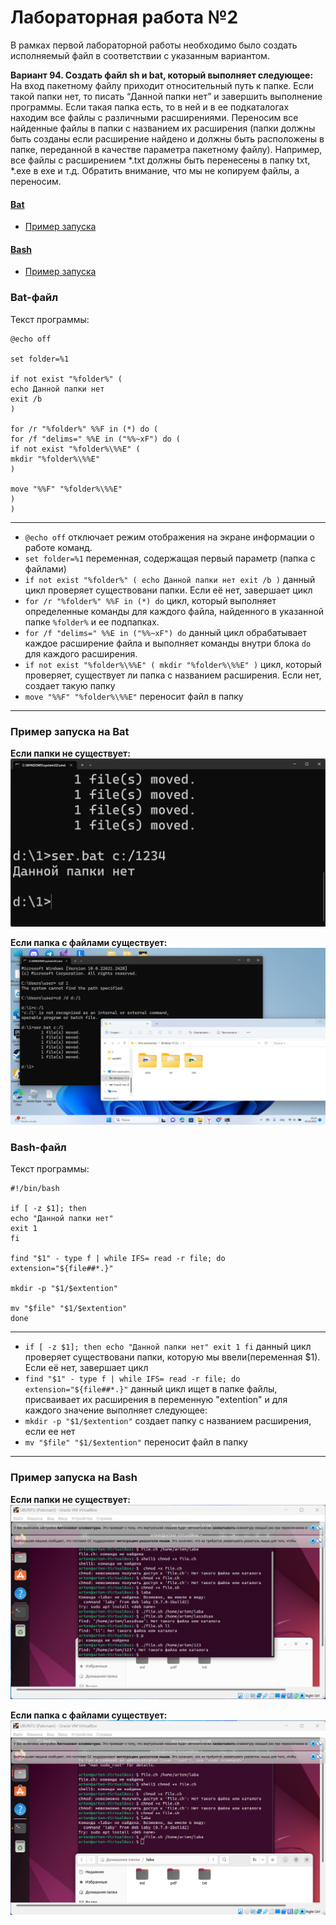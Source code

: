 # Лабораторная работа №2

В рамках первой лабораторной работы необходимо было создать исполняемый файл в соответствии с указанным вариантом.

**Вариант 94. Создать файл sh и bat, который выполняет следующее:**   
На вход пакетному файлу приходит относительный путь к папке. Если такой папки нет, то писать “Данной папки нет” и завершить выполнение программы. Если такая папка есть, то в ней и в ее подкаталогах находим все файлы с различными расширениями. Переносим все найденные файлы в папки с названием их расширения (папки должны быть созданы если расширение найдено и должны быть расположены в папке, переданной в качестве параметра пакетному файлу). Например, все файлы с расширением *.txt должны быть перенесены в папку txt, *.exe в exe и т.д. Обратить внимание, что мы не копируем файлы, а переносим.

#### [Bat](#bat)
   - [Пример запуска](#batzap)
#### [Bash](#bash)    
   - [Пример запуска](#bashzap)
  
<a id ="bat"></a>
### Bat-файл
Текст программы:
```
@echo off

set folder=%1

if not exist "%folder%" (
echo Данной папки нет
exit /b
)

for /r "%folder%" %%F in (*) do (
for /f "delims=" %%E in ("%%~xF") do (
if not exist "%folder%\%%E" (
mkdir "%folder%\%%E"
)

move "%%F" "%folder%\%%E"
)
)
```
 ---

- `@echo off` отключает режим отображения на экране информации о работе команд.
- `set folder=%1` переменная, содержащая первый параметр (папка с файлами)
- `if not exist "%folder%" ( echo Данной папки нет exit /b )` данный цикл проверяет существовани папки. Если её нет, завершает цикл
- `for /r "%folder%" %%F in (*) do` цикл, который выполняет определенные команды для каждого файла, найденного в указанной папке `%folder%` и ее подпапках.
- `for /f "delims=" %%E in ("%%~xF") do` данный цикл обрабатывает каждое расширение файла и выполняет команды внутри блока `do` для каждого расширения.
- `if not exist "%folder%\%%E" ( mkdir "%folder%\%%E" )` цикл, который проверяет, существует ли папка с названием расширения. Если нет, создает такую папку
- `move "%%F" "%folder%\%%E"` переносит файл в папку 
---
<a id ="batzap"></a>
### Пример запуска на Bat
**Если папки не существует:**
![скриншот с запуском программы](screen2.png)

**Если папка с файлами существует:**
![скриншот с запуском программы](screen1.png)

<a id ="bash"></a>
### Bash-файл

Текст программы:
```
#!/bin/bash

if [ -z $1]; then
echo "Данной папки нет"
exit 1
fi

find "$1" - type f | while IFS= read -r file; do
extension="${file##*.}"

mkdir -p "$1/$extention"

mv "$file" "$1/$extention"
done 
```
---
- `if [ -z $1]; then echo "Данной папки нет" exit 1 fi`  данный цикл проверяет существовани папки, которую мы ввели(переменная $1). Если её нет, завершает цикл
- `find "$1" - type f | while IFS= read -r file; do extension="${file##*.}"` данный цикл ищет в папке файлы, присваивает их расширения в переменную "extention" и для каждого значение выполняет следующее:
- `mkdir -p "$1/$extention"` создает папку с названием расширения, если ее нет
- `mv "$file" "$1/$extention"` переносит файл в папку
---
<a id ="bashzap"></a>
### Пример запуска на Bash
**Если папки не существует:**
![скриншот с запуском программы](screen4.png)

**Если папка с файлами существует:**
![скриншот с запуском программы](screen3.png)
